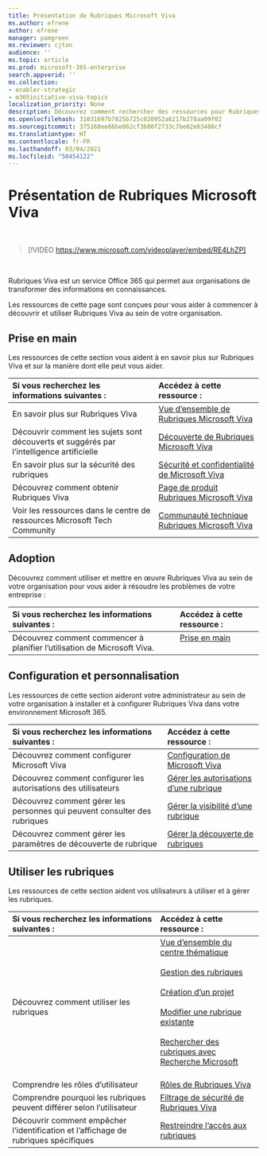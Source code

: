 ```yaml
---
title: Présentation de Rubriques Microsoft Viva
ms.author: efrene
author: efrene
manager: pamgreen
ms.reviewer: cjtan
audience: ''
ms.topic: article
ms.prod: microsoft-365-enterprise
search.appverid: ''
ms.collection:
- enabler-strategic
- m365initiative-viva-topics
localization_priority: None
description: Découvrez comment rechercher des ressources pour Rubriques Microsoft Viva.
ms.openlocfilehash: 31031697b7825b725c020952a6217b278aa09f02
ms.sourcegitcommit: 375168ee66be862cf3b00f2733c7be02e63408cf
ms.translationtype: HT
ms.contentlocale: fr-FR
ms.lasthandoff: 03/04/2021
ms.locfileid: "50454122"
---
```

# <a name="introduction-to-microsoft-viva-topics"></a>Présentation de Rubriques Microsoft Viva

</br>

> [!VIDEO https://www.microsoft.com/videoplayer/embed/RE4LhZP]  

</br>


Rubriques Viva est un service Office 365 qui permet aux organisations de transformer des informations en connaissances.

Les ressources de cette page sont conçues pour vous aider à commencer à découvrir et utiliser Rubriques Viva au sein de votre organisation.

## <a name="get-started"></a>Prise en main

Les ressources de cette section vous aident à en savoir plus sur Rubriques Viva et sur la manière dont elle peut vous aider.

| Si vous recherchez les informations suivantes : | Accédez à cette ressource : |
|:-----|:-----|
|En savoir plus sur Rubriques Viva|[Vue d’ensemble de Rubriques Microsoft Viva](topic-experiences-overview.md)|
|Découvrir comment les sujets sont découverts et suggérés par l’intelligence artificielle|[Découverte de Rubriques Microsoft Viva](topic-experiences-discovery.md)|
|En savoir plus sur la sécurité des rubriques|[Sécurité et confidentialité de Microsoft Viva](topic-experiences-security-privacy.md)|
|Découvrez comment obtenir Rubriques Viva|[Page de produit Rubriques Microsoft Viva](https://www.microsoft.com/microsoft-viva/topics?activetab=pivot%3aoverviewtab)|
|Voir les ressources dans le centre de ressources Microsoft Tech Community|[Communauté technique Rubriques Microsoft Viva](https://resources.techcommunity.microsoft.com/viva-topics/)|



## <a name="adoption"></a>Adoption

Découvrez comment utiliser et mettre en œuvre Rubriques Viva au sein de votre organisation pour vous aider à résoudre les problèmes de votre entreprise : 

| Si vous recherchez les informations suivantes : | Accédez à cette ressource : |
|:-----|:-----|
|Découvrez comment commencer à planifier l’utilisation de Microsoft Viva. |[Prise en main](topics-adoption-getstarted.md)<br><br>|  

## <a name="set-up-and-administration"></a>Configuration et personnalisation

Les ressources de cette section aideront votre administrateur au sein de votre organisation à installer et à configurer Rubriques Viva dans votre environnement Microsoft 365.

| Si vous recherchez les informations suivantes : | Accédez à cette ressource : |
|:-----|:-----|
|Découvrez comment configurer Microsoft Viva|[Configuration de Microsoft Viva](set-up-topic-experiences.md)|
|Découvrez comment configurer les autorisations des utilisateurs|[Gérer les autorisations d’une rubrique](topic-experiences-user-permissions.md)|
|Découvrez comment gérer les personnes qui peuvent consulter des rubriques|[Gérer la visibilité d’une rubrique](topic-experiences-knowledge-rules.md)|
|Découvrez comment gérer les paramètres de découverte de rubrique|[Gérer la découverte de rubriques](topic-experiences-discovery.md)|

## <a name="work-with-topics"></a>Utiliser les rubriques

Les ressources de cette section aident vos utilisateurs à utiliser et à gérer les rubriques.

| Si vous recherchez les informations suivantes : | Accédez à cette ressource : |
|:-----|:-----|
|Découvrez comment utiliser les rubriques|[Vue d’ensemble du centre thématique](topic-center-overview.md)<br><br>[Gestion des rubriques](manage-topics.md)<br><br>[Création d’un projet](create-a-topic.md)<br><br>[Modifier une rubrique existante](edit-a-topic.md)<br><br>[Rechercher des rubriques avec Recherche Microsoft](search.md)<br><br>|
|Comprendre les rôles d’utilisateur|[Rôles de Rubriques Viva](topic-experiences-roles.md)|
|Comprendre pourquoi les rubriques peuvent différer selon l’utilisateur|[Filtrage de sécurité de Rubriques Viva](topic-experiences-security-trimming.md)|
|Découvrir comment empêcher l’identification et l’affichage de rubriques spécifiques|[Restreindre l’accès aux rubriques](restrict-access-to-topics.md)|




